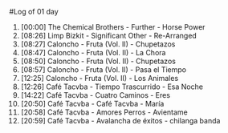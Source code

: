 #Log of 01 day

1. [00:00] The Chemical Brothers - Further - Horse Power
1. [08:26] Limp Bizkit - Significant Other - Re-Arranged
1. [08:27] Caloncho - Fruta (Vol. II) - Chupetazos
1. [08:47] Caloncho - Fruta (Vol. II) - La Chora
1. [08:50] Caloncho - Fruta (Vol. II) - Chupetazos
1. [08:57] Caloncho - Fruta (Vol. II) - Pasa el Tiempo
1. [12:25] Caloncho - Fruta (Vol. II) - Los Animales
1. [12:26] Café Tacvba - Tiempo Trascurrido - Esa Noche
1. [14:22] Café Tacvba - Cuatro Caminos - Eres
1. [20:50] Café Tacvba - Café Tacvba - María
1. [20:58] Café Tacvba - Amores Perros - Avientame
1. [20:59] Café Tacvba - Avalancha de éxitos - chilanga banda
